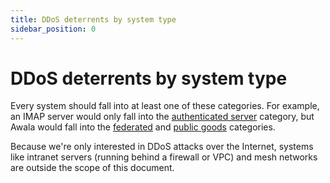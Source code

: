 ```yaml
---
title: DDoS deterrents by system type
sidebar_position: 0
---
```


# DDoS deterrents by system type

Every system should fall into at least one of these categories. For example, an IMAP server would only fall into the [authenticated server](./authenticated) category, but Awala would fall into the [federated](./federated.md) and [public goods](./public-goods.md) categories.

Because we're only interested in DDoS attacks over the Internet, systems like intranet servers (running behind a firewall or VPC) and mesh networks are outside the scope of this document.
